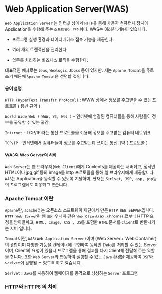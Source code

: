 
# **Web Application Server(WAS)**

`Web Application Server` 는 인터넷 상에서 `HTTP`를 통해 사용자 컴퓨터나  장치에 Application을 수행해 주는 `소프트웨어 엔진`이다. WAS는 이러한 기능이 있습니다.

- 프로그램 실행 환경과 데이터베이스 접속 기능을 제공한다.

- 여러 개의 트랜잭션을 관리한다.

- 업무를 처리하는 비즈니스 로직을 수행한다.

대표적인 예시로는 `Zeus`, `Weblogic`, `Jboss` 등이 있지만. 저는 `Apache Tomcat`을 주로 쓰기 때문에
`Apache Tomcat`을 설명할 것입니다.



#### 용어 설명


`HTTP (HyperText Transfer Protocol)` : WWW 상에서 정보를 주고받을 수 있는 프로토콜 ( 통신 규약 )

`World Wide Web ( WWW, W3, Web )` - 인터넷에 연결된 컴퓨터들을 통해 사람들이 정보를 공유할 수 있는 공간

`Internet` - TCP/IP 라는 통신 프로토콜을 이용해 정보를 주고받는 컴퓨터 네트워크

`TCP/IP` - 인터넷에서 컴퓨터들이 정보를 주고받는데 쓰이는 통신규약 ( 프로토콜 )



#### WAS와 Web Server의 차이 

`Web Server`는 웹 브라우저(`Web Client`)에게 Contents를 제공하는 서버이고, 정적인 HTML이나 jpg,gif 등의 image를 http 프로토콜을 통해 웹 브라우저에게 제공합니다.   `WAS`는 Application을 동작할 수 있도록 지원하며, 현재는 `Serlvet, JSP, asp, php`등의 프로그램에도 이용되고 있습니다.



### Apache Tomcat 이란 

`Apache`란, `apache`라는 오픈소스 소프트웨어 재단에서 만든 `HTTP WEB SERVER`입니다. `HTTP Web Serve`r란 웹 브라우저와 같은 `Web Client`(ex. chrome) 로부터 HTTP 요청을 받아들이고, `HTML, Image, CSS , JS`를 포함한 `HTML` 문서를 `Client`로 반환시키는 서버 입니다.

`Tomcat`이란, `WAS(Web Application Server)`이며 (Web Server + Web Container)의 결합이며 다양한 기능을 컨테이너에 구현하여 동적인 Data를 처리할 수 있는 Server이며, Client의 요청이 있을시 프로그램을 통해 결과를 다시 Client에 전달해 주는 역할을 합니다. 또한 `Web Server`와 연동하여 실행할 수 있는 `Java` 환경을 제공하여 `JSP`와 `Serlvet`이 실행될 수 있도록 하고 있습니다.



`Serlvet` : `Java`를 사용하여 웹페이지를 동적으로 생성하는 `Server` 프로그램

### HTTP와 HTTPS 의 차이 